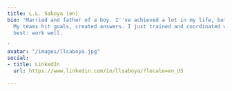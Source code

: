 ```yaml
---
title: L.L. Saboya (en)
bio: 'Married and father of a boy. I''ve achieved a lot in my life, but never alone.
  My teams hit goals, created answers. I just trained and coordinated what they do
  best: work well.

'
avatar: "/images/llsaboya.jpg"
social:
- title: LinkedIn
  url: https://www.linkedin.com/in/llsaboya/?locale=en_US

---
```

